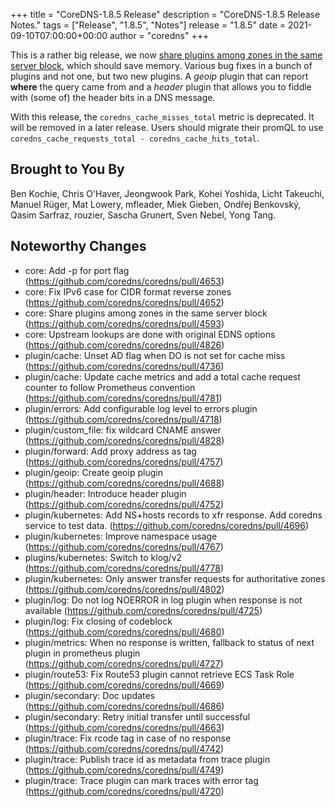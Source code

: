 +++
title = "CoreDNS-1.8.5 Release"
description = "CoreDNS-1.8.5 Release Notes."
tags = ["Release", "1.8.5", "Notes"]
release = "1.8.5"
date = 2021-09-10T07:00:00+00:00
author = "coredns"
+++

This is a rather big release, we now [share plugins among zones in the same server
block](https://github.com/coredns/coredns/pull/4593), which should save memory. Various bug fixes in
a bunch of plugins and not one, but two new plugins. A *geoip* plugin that can report **where** the
query came from and a *header* plugin that allows you to fiddle with (some of) the header bits in a
DNS message.

With this release, the `coredns_cache_misses_total` metric is deprecated.  It will be removed in a later release.
Users should migrate their promQL  to use `coredns_cache_requests_total - coredns_cache_hits_total`.

## Brought to You By

Ben Kochie,
Chris O'Haver,
Jeongwook Park,
Kohei Yoshida,
Licht Takeuchi,
Manuel Rüger,
Mat Lowery,
mfleader,
Miek Gieben,
Ondřej Benkovský,
Qasim Sarfraz,
rouzier,
Sascha Grunert,
Sven Nebel,
Yong Tang.

## Noteworthy Changes

* core: Add -p for port flag (https://github.com/coredns/coredns/pull/4653)
* core: Fix IPv6 case for CIDR format reverse zones (https://github.com/coredns/coredns/pull/4652)
* core: Share plugins among zones in the same server block (https://github.com/coredns/coredns/pull/4593)
* core: Upstream lookups are done with original EDNS options (https://github.com/coredns/coredns/pull/4826)
* plugin/cache: Unset AD flag when DO is not set for cache miss (https://github.com/coredns/coredns/pull/4736)
* plugin/cache: Update cache metrics and add a total cache request counter to follow Prometheus convention (https://github.com/coredns/coredns/pull/4781)
* plugin/errors: Add configurable log level to errors plugin (https://github.com/coredns/coredns/pull/4718)
* plugin/custom_file: fix wildcard CNAME answer (https://github.com/coredns/coredns/pull/4828)
* plugin/forward: Add proxy address as tag (https://github.com/coredns/coredns/pull/4757)
* plugin/geoip: Create geoip plugin (https://github.com/coredns/coredns/pull/4688)
* plugin/header: Introduce header plugin (https://github.com/coredns/coredns/pull/4752)
* plugin/kubernetes: Add NS+hosts records to xfr response. Add coredns service to test data. (https://github.com/coredns/coredns/pull/4696)
* plugin/kubernetes: Improve namespace usage (https://github.com/coredns/coredns/pull/4767)
* plugins/kubernetes: Switch to klog/v2 (https://github.com/coredns/coredns/pull/4778)
* plugin/kubernetes: Only answer transfer requests for authoritative zones (https://github.com/coredns/coredns/pull/4802)
* plugin/log: Do not log NOERROR in log plugin when response is not available (https://github.com/coredns/coredns/pull/4725)
* plugin/log: Fix closing of codeblock (https://github.com/coredns/coredns/pull/4680)
* plugin/metrics: When no response is written, fallback to status of next plugin in prometheus plugin (https://github.com/coredns/coredns/pull/4727)
* plugin/route53: Fix Route53 plugin cannot retrieve ECS Task Role (https://github.com/coredns/coredns/pull/4669)
* plugin/secondary: Doc updates (https://github.com/coredns/coredns/pull/4686)
* plugin/secondary: Retry initial transfer until successful (https://github.com/coredns/coredns/pull/4663)
* plugin/trace: Fix rcode tag in case of no response (https://github.com/coredns/coredns/pull/4742)
* plugin/trace: Publish trace id as metadata from trace plugin (https://github.com/coredns/coredns/pull/4749)
* plugin/trace: Trace plugin can mark traces with error tag (https://github.com/coredns/coredns/pull/4720)
